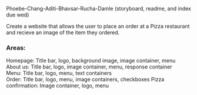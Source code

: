 Phoebe-Chang-Aditi-Bhavsar-Rucha-Damle
(storyboard, readme, and index due wed)

Create a website that allows the user to place an order at a Pizza restaurant and recieve an image of the item they ordered.

### Areas: ###
Homepage: Title bar, logo, background image, 
image container, menu  
About us: Title bar, logo, image container,
menu, response container  
Menu: Title bar, logo, menu, text containers  
Order: Title bar, logo, menu, image containers,
checkboxes 
Pizza confirmation: Image container, logo, menu

